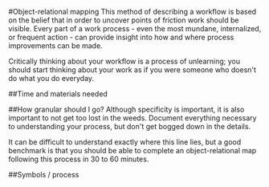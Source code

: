 #Object-relational mapping
This method of describing a workflow is based on the belief that in order to uncover points of friction work should be visible. Every part of a work process - even the most mundane, internalized, or frequent action - can provide insight into how and where process improvements can be made.

Critically thinking about your workflow is a process of unlearning; you should start thinking about your work as if you were someone who doesn't do what you do everyday.

##Time and materials needed

##How granular should I go?
Although specificity is important, it is also important to not get too lost in the weeds. Document everything necessary to understanding your process, but don't get bogged down in the details. 

It can be difficult to understand exactly where this line lies, but a good benchmark is that you should be able to complete an object-relational map following this process in 30 to 60 minutes.

##Symbols / process
